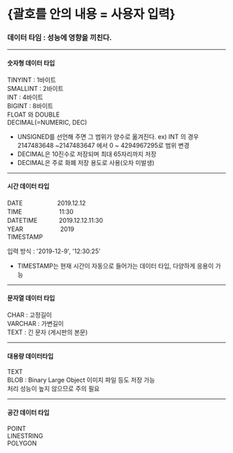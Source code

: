 # {괄호를 안의 내용 = 사용자 입력}

### 데이터 타임 : 성능에 영향을 끼친다.

---
#### 숫자형 데이터 타입
TINYINT : 1바이트   
SMALLINT : 2바이트  
INT : 4바이트  
BIGINT : 8바이트  
FLOAT 와 DOUBLE  
DECIMAL(=NUMERIC, DEC)  
  - UNSIGNED를 선언해 주면 그 범위가 양수로 옮겨진다.
    ex) INT 의 경우 2147483648 ~2147483647 에서 0 ~ 4294967295로 범위 변경
  - DECIMAL은 10진수로 저장되며 최대 65자리까지 저장
  - DECIMAL은 주로 화폐 저장 용도로 사용(오차 미발생)
---
#### 시간 데이터 타입
DATE     　　 　 　&nbsp;&nbsp;&nbsp;2019.12.12  
TIME     　　　　　 &nbsp;&nbsp;11:30  
DATETIME 　　&nbsp;　2019.12.12.11:30   
YEAR       　　　　　&nbsp;&nbsp;&nbsp;2019  
TIMESTAMP

입력 방식 : '2019-12-9', '12:30:25' 

  - TIMESTAMP는 현재 시간이 자동으로 들어가는 데이터 타입, 다양하게 응용이 가능
---
#### 문자열 데이터 타입
CHAR : 고정길이  
VARCHAR : 가변길이  
TEXT : 긴 문자 (게시판의 본문)

---
#### 대용량 데이터타입  
TEXT  
BLOB : Binary Large Object  이미지 파일 등도 저장 가능  
  처리 성능이 높지 않으므로 주의 필요

---
#### 공간 데이터 타입
POINT  
LINESTRING  
POLYGON
